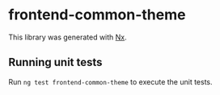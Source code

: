 # frontend-common-theme

This library was generated with [Nx](https://nx.dev).

## Running unit tests

Run `ng test frontend-common-theme` to execute the unit tests.
